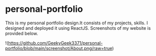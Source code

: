 # personal-portfolio
This is my personal portfolio design.It consists of my projects, skills. I designed and deployed it using ReactJS. Screenshots of my website is provided below.

!(https://github.com/GeekyGeek3371/personal-portfolio/blob/main/screenshot/About.png/raw=true)
